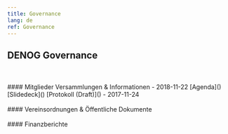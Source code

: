 ```yaml
---
title: Governance
lang: de
ref: Governance
---
```


## DENOG Governance
<br>
<br>
#### Mitglieder Versammlungen & Informationen
- 2018-11-22  [Agenda]() [Slidedeck]() [Protokoll (Draft)]()
- 2017-11-24
<br>
<br>
#### Vereinsordnungen & Öffentliche Dokumente
<br>
<br>
#### Finanzberichte
<br>
